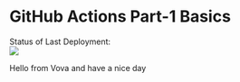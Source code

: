 # GitHub Actions Part-1 Basics


Status of Last Deployment:<br>
<img src="https://github.com/ligum/github-actions-part1-basics/workflows/My-GitHubActions-Basics/badge.svg?branch=master"><br>



Hello from Vova and have a nice day

